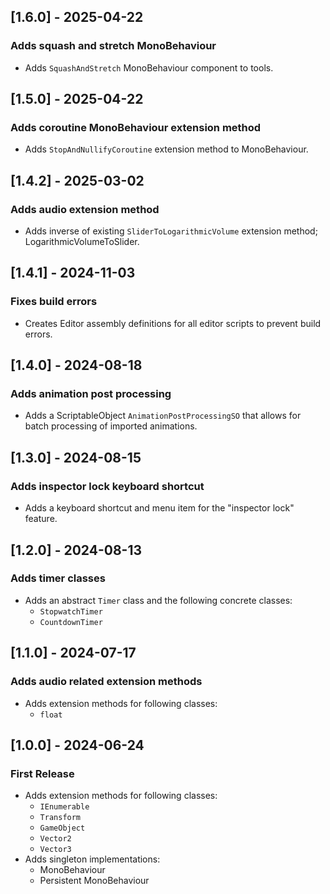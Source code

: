 ## [1.6.0] - 2025-04-22
### Adds squash and stretch MonoBehaviour
- Adds `SquashAndStretch` MonoBehaviour component to tools.

## [1.5.0] - 2025-04-22
### Adds coroutine MonoBehaviour extension method
- Adds `StopAndNullifyCoroutine` extension method to MonoBehaviour.

## [1.4.2] - 2025-03-02
### Adds audio extension method
- Adds inverse of existing `SliderToLogarithmicVolume` extension method; LogarithmicVolumeToSlider.

## [1.4.1] - 2024-11-03
### Fixes build errors
- Creates Editor assembly definitions for all editor scripts to prevent build errors.

## [1.4.0] - 2024-08-18
### Adds animation post processing
- Adds a ScriptableObject `AnimationPostProcessingSO` that allows for batch processing of imported animations.

## [1.3.0] - 2024-08-15
### Adds inspector lock keyboard shortcut
- Adds a keyboard shortcut and menu item for the "inspector lock" feature.

## [1.2.0] - 2024-08-13
### Adds timer classes
- Adds an abstract `Timer` class and the following concrete classes:
  - `StopwatchTimer`
  - `CountdownTimer`

## [1.1.0] - 2024-07-17
### Adds audio related extension methods
- Adds extension methods for following classes:
  - `float`

## [1.0.0] - 2024-06-24
### First Release
- Adds extension methods for following classes:
  - `IEnumerable`
  - `Transform`
  - `GameObject`
  - `Vector2`
  - `Vector3`
- Adds singleton implementations:
  - MonoBehaviour
  - Persistent MonoBehaviour
